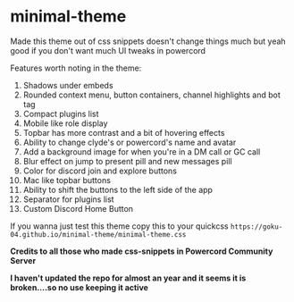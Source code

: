 # minimal-theme

Made this theme out of css snippets doesn't change things much but yeah good if you don't want much UI tweaks in powercord

Features worth noting in the theme:
1. Shadows under embeds
2. Rounded context menu, button containers, channel highlights and bot tag
3. Compact plugins list
4. Mobile like role display
5. Topbar has more contrast and a bit of hovering effects
6. Ability to change clyde's or powercord's name and avatar
7. Add a background image for when you're in a DM call or GC call
8. Blur effect on jump to present pill and new messages pill
9. Color for discord join and explore buttons
10. Mac like topbar buttons
11. Ability to shift the buttons to the left side of the app
12. Separator for plugins list
13. Custom Discord Home Button

If you wanna just test this theme copy this to your quickcss `https://goku-04.github.io/minimal-theme/minimal-theme.css` 

**Credits to all those who made css-snippets in Powercord Community Server**

**I haven't updated the repo for almost an year and it seems it is broken....so no use keeping it active**
